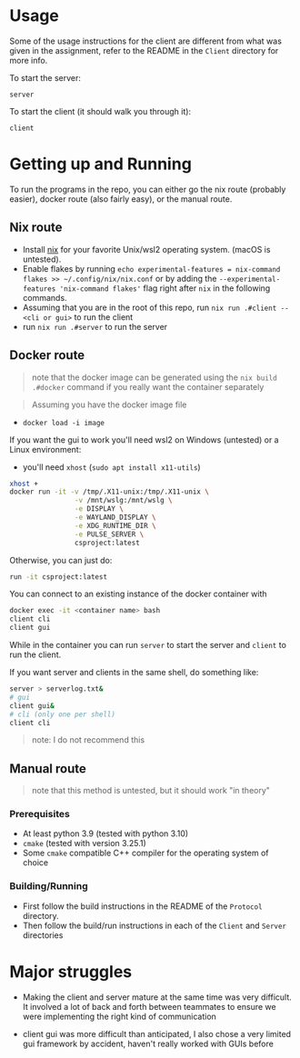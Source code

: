 # Usage

Some of the usage instructions for the client are different from
what was given in the assignment, refer to the README in the `Client` directory for more info.

To start the server:

```
server
```

To start the client (it should walk you through it):

```
client
```

# Getting up and Running

To run the programs in the repo, you can either go the nix route (probably easier), docker route (also fairly easy), or the manual route.

## Nix route

- Install [nix](https://nixos.org/download.html#nix-install-linux) for your favorite
  Unix/wsl2 operating system. (macOS is untested).
- Enable flakes by running `echo experimental-features = nix-command flakes >> ~/.config/nix/nix.conf` or
  by adding the `--experimental-features 'nix-command flakes'` flag right after `nix` in the following commands.
- Assuming that you are in the root of this repo, run `nix run .#client -- <cli or gui>` to run the client
- run `nix run .#server` to run the server

## Docker route

> note that the docker image can be generated using the `nix build .#docker` command if you really want the container separately

> Assuming you have the docker image file

- `docker load -i image`

If you want the gui to work you'll need wsl2 on Windows (untested) or a Linux environment:

- you'll need `xhost` (`sudo apt install x11-utils`)

```bash
xhost +
docker run -it -v /tmp/.X11-unix:/tmp/.X11-unix \
                -v /mnt/wslg:/mnt/wslg \
                -e DISPLAY \
                -e WAYLAND_DISPLAY \
                -e XDG_RUNTIME_DIR \
                -e PULSE_SERVER \
                csproject:latest
```

Otherwise, you can just do:

```bash
run -it csproject:latest
```

You can connect to an existing instance of the docker container with

```bash
docker exec -it <container name> bash
client cli
client gui
```

While in the container you can run `server` to start the server and `client` to run the client.

If you want server and clients in the same shell, do something like:

```bash
server > serverlog.txt&
# gui
client gui&
# cli (only one per shell)
client cli
```

> note: I do not recommend this

## Manual route

> note that this method is untested, but it should work "in theory"

### Prerequisites

- At least python 3.9 (tested with python 3.10)
- `cmake` (tested with version 3.25.1)
- Some `cmake` compatible C++ compiler for the operating system of choice

### Building/Running

- First follow the build instructions in the README of the `Protocol` directory.
- Then follow the build/run instructions in each of the `Client` and `Server` directories

# Major struggles

- Making the client and server mature at the same time was very difficult.
  It involved a lot of back and forth between teammates to ensure we were implementing the right kind of communication

- client gui was more difficult than anticipated, I also chose a very limited gui framework by accident, haven't really worked with GUIs before

